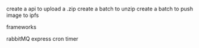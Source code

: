 create a api to upload a .zip
create a batch to unzip
create a batch to push image to ipfs

frameworks

rabbitMQ
express
cron timer
